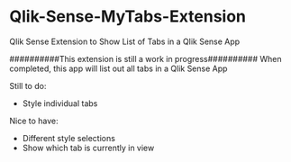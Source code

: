 # Qlik-Sense-MyTabs-Extension
Qlik Sense Extension to Show List of Tabs in a Qlik Sense App

##########This extension is still a work in progress##########
When completed, this app will list out all tabs in a Qlik Sense App

Still to do:
<UL>
  <li>Style individual tabs</li>
</UL> 
Nice to have:
<UL>
  <li>Different style selections</li>
  <li>Show which tab is currently in view</li>
</UL>

